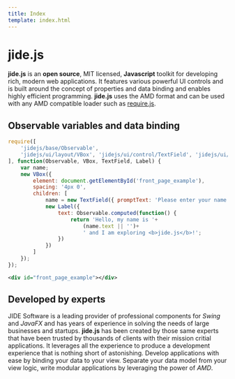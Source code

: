```yaml
---
title: Index
template: index.html
---
```


jide.js
=======

**jide.js** is an **open source**, MIT licensed, **Javascript** toolkit for developing rich, modern web applications. It features various
powerful UI controls and is built around the concept of properties and data binding and enables highly efficient programming.
**jide.js** uses the AMD format and can be used with any AMD compatible loader such as [require.js](http://www.requirejs.org).

Observable variables and data binding
-------------------------------------

<div id="front_page_example" class="output"></div>
<script>
require([
    'jidejs/base/Observable',
    'jidejs/ui/layout/VBox', 'jidejs/ui/control/TextField', 'jidejs/ui/control/Label'
], function(Observable, VBox, TextField, Label) {
    var name;
    new VBox({
        element: document.getElementById('front_page_example'),
        spacing: '4px 0',
        children: [
            name = new TextField({ promptText: 'Please enter your name.' }),
            new Label({
                text: Observable.computed(function() {
                    return 'Hello, my name is '+
                            (name.text || '')+
                            ' and I am exploring <b>jide.js</b>!';
                })
            })
        ]
    });
});
</script>

```javascript
require([
    'jidejs/base/Observable',
    'jidejs/ui/layout/VBox', 'jidejs/ui/control/TextField', 'jidejs/ui/control/Label'
], function(Observable, VBox, TextField, Label) {
    var name;
    new VBox({
        element: document.getElementById('front_page_example'),
        spacing: '4px 0',
        children: [
            name = new TextField({ promptText: 'Please enter your name.' }),
            new Label({
                text: Observable.computed(function() {
                    return 'Hello, my name is '+
                        (name.text || '')+
                        ' and I am exploring <b>jide.js</b>!';
                })
            })
        ]
    });
});
```

```xml
<div id="front_page_example"></div>
```

Developed by experts
--------------------

JIDE Software is a leading provider of professional components for *Swing* and *JavaFX* and has years of experience in solving
the needs of large businesses and startups. **jide.js** has been created by those same experts that have been trusted by
thousands of clients with their mission critial applications. It leverages all the experience to produce a development
experience that is nothing short of astonishing. Develop applications with ease by binding your data to your view. Separate
your data model from your view logic, write modular applications by leveraging the power of *AMD*.